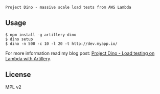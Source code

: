```
Project Dino - massive scale load tests from AWS Lambda
```

## Usage

```
$ npm install -g artillery-dino
$ dino setup
$ dino -n 500 -c 10 -l 20 -t http://dev.myapp.io/
```

For more information read my blog post: [Project Dino - Load testing on Lambda with Artillery](http://veldstra.org/2016/02/18/project-dino-load-testing-on-lambda-with-artillery.html).

## License

MPL v2
